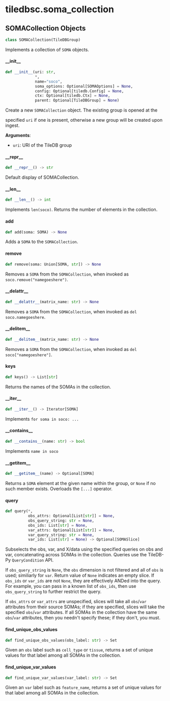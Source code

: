 <a id="tiledbsc.soma_collection"></a>

# tiledbsc.soma\_collection

<a id="tiledbsc.soma_collection.SOMACollection"></a>

## SOMACollection Objects

```python
class SOMACollection(TileDBGroup)
```

Implements a collection of `SOMA` objects.

<a id="tiledbsc.soma_collection.SOMACollection.__init__"></a>

#### \_\_init\_\_

```python
def __init__(uri: str,
             *,
             name="soco",
             soma_options: Optional[SOMAOptions] = None,
             config: Optional[tiledb.Config] = None,
             ctx: Optional[tiledb.Ctx] = None,
             parent: Optional[TileDBGroup] = None)
```

Create a new `SOMACollection` object. The existing group is opened at the

specified `uri` if one is present, otherwise a new group will be created upon ingest.

**Arguments**:

- `uri`: URI of the TileDB group

<a id="tiledbsc.soma_collection.SOMACollection.__repr__"></a>

#### \_\_repr\_\_

```python
def __repr__() -> str
```

Default display of SOMACollection.

<a id="tiledbsc.soma_collection.SOMACollection.__len__"></a>

#### \_\_len\_\_

```python
def __len__() -> int
```

Implements `len(soco)`. Returns the number of elements in the collection.

<a id="tiledbsc.soma_collection.SOMACollection.add"></a>

#### add

```python
def add(soma: SOMA) -> None
```

Adds a `SOMA` to the `SOMACollection`.

<a id="tiledbsc.soma_collection.SOMACollection.remove"></a>

#### remove

```python
def remove(soma: Union[SOMA, str]) -> None
```

Removes a `SOMA` from the `SOMACollection`, when invoked as `soco.remove("namegoeshere")`.

<a id="tiledbsc.soma_collection.SOMACollection.__delattr__"></a>

#### \_\_delattr\_\_

```python
def __delattr__(matrix_name: str) -> None
```

Removes a `SOMA` from the `SOMACollection`, when invoked as `del soco.namegoeshere`.

<a id="tiledbsc.soma_collection.SOMACollection.__delitem__"></a>

#### \_\_delitem\_\_

```python
def __delitem__(matrix_name: str) -> None
```

Removes a `SOMA` from the `SOMACollection`, when invoked as `del soco["namegoeshere"]`.

<a id="tiledbsc.soma_collection.SOMACollection.keys"></a>

#### keys

```python
def keys() -> List[str]
```

Returns the names of the SOMAs in the collection.

<a id="tiledbsc.soma_collection.SOMACollection.__iter__"></a>

#### \_\_iter\_\_

```python
def __iter__() -> Iterator[SOMA]
```

Implements `for soma in soco: ...`

<a id="tiledbsc.soma_collection.SOMACollection.__contains__"></a>

#### \_\_contains\_\_

```python
def __contains__(name: str) -> bool
```

Implements `name in soco`

<a id="tiledbsc.soma_collection.SOMACollection.__getitem__"></a>

#### \_\_getitem\_\_

```python
def __getitem__(name) -> Optional[SOMA]
```

Returns a `SOMA` element at the given name within the group, or `None` if no such
member exists.  Overloads the `[...]` operator.

<a id="tiledbsc.soma_collection.SOMACollection.query"></a>

#### query

```python
def query(*,
          obs_attrs: Optional[List[str]] = None,
          obs_query_string: str = None,
          obs_ids: List[str] = None,
          var_attrs: Optional[List[str]] = None,
          var_query_string: str = None,
          var_ids: List[str] = None) -> Optional[SOMASlice]
```

Subselects the obs, var, and X/data using the specified queries on obs and var,
concatenating across SOMAs in the collection.  Queries use the TileDB-Py `QueryCondition`
API.

If `obs_query_string` is `None`, the `obs` dimension is not filtered and all of `obs` is
used; similiarly for `var`. Return value of `None` indicates an empty slice.  If `obs_ids`
or `var_ids` are not `None`, they are effectively ANDed into the query.  For example, you
can pass in a known list of `obs_ids`, then use `obs_query_string` to further restrict the
query.

If `obs_attrs` or `var_attrs` are unspecified, slices will take all `obs`/`var` attributes
from their source SOMAs; if they are specified, slices will take the specified `obs`/`var`
attributes.  If all SOMAs in the collection have the same `obs`/`var` attributes, then you
needn't specify these; if they don't, you must.

<a id="tiledbsc.soma_collection.SOMACollection.find_unique_obs_values"></a>

#### find\_unique\_obs\_values

```python
def find_unique_obs_values(obs_label: str) -> Set
```

Given an `obs` label such as `cell_type` or `tissue`, returns a set of unique
values for that label among all SOMAs in the collection.

<a id="tiledbsc.soma_collection.SOMACollection.find_unique_var_values"></a>

#### find\_unique\_var\_values

```python
def find_unique_var_values(var_label: str) -> Set
```

Given an `var` label such as `feature_name`, returns a set of unique values for
that label among all SOMAs in the collection.

